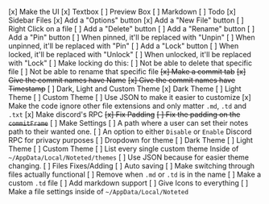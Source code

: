 [x] Make the UI
    [x] Textbox
    [ ] Preview Box
        [ ] Markdown
        [ ] Todo
    [x] Sidebar Files
        [x] Add a "Options" button
        [x] Add a "New File" button
        [ ] Right Click on a file
            [ ] Add a "Delete" button
            [ ] Add a "Rename" button
            [ ] Add a "Pin" button
                [ ] When pinned, it'll be replaced with "Unpin"
                [ ] When unpinned, it'll be replaced with "Pin"
            [ ] Add a "Lock" button
                [ ] When locked, it'll be replaced with "Unlock"
                [ ] When unlocked, it'll be replaced with "Lock"
                    [ ] Make locking do this:
                        [ ] Not be able to delete that specific file
                        [ ] Not be able to rename that specific file
    ~~[x] Make a commit tab~~
        ~~[x] Give the commit names have Name~~
        ~~[x] Give the commit names have Timestamp~~
    [ ] Dark, Light and Custom Theme
        [x] Dark Theme
        [ ] Light Theme
        [ ] Custom Theme
            [ ] Use JSON to make it easier to customize
[x] Make the code ignore other file extensions and only matter `.md`, `.td` and `.txt`
[x] Make discord's RPC
~~[x] Fix Padding~~
    ~~[ ] Fix the padding on the `commitFrame`~~
[ ] Make Settings
    [ ] A path where a user can set their notes path to their wanted one.
    [ ] An option to either `Disable` or `Enable` Discord RPC for privacy purposes
    [ ] Dropdown for theme
        [ ] Dark Theme
        [ ] Light Theme
        [ ] Custom Theme
            [ ] List every single custom theme Inside of `~/AppData/Local/Noteted/themes`
            [ ] Use JSON because for easier theme changing.
[ ] Files Fixes/Adding
    [ ] Auto saving
    [ ] Make switching through files actually functional
    [ ] Remove when `.md` or `.td` is in the name
    [ ] Make a custom `.td` file
    [ ] Add markdown support
[ ] Give Icons to everything
[ ] Make a file settings inside of `~/AppData/Local/Noteted`